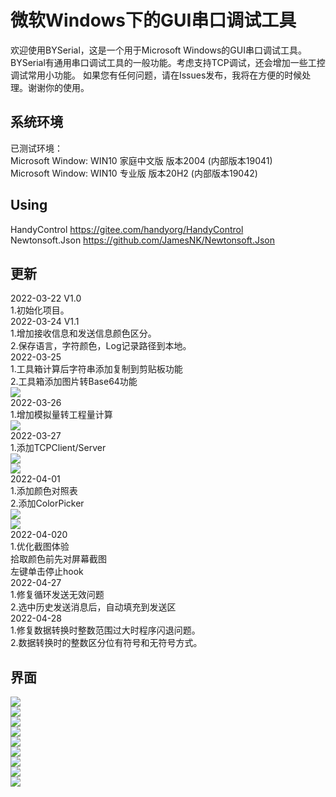 微软Windows下的GUI串口调试工具
====
欢迎使用BYSerial，这是一个用于Microsoft Windows的GUI串口调试工具。  BYSerial有通用串口调试工具的一般功能。考虑支持TCP调试，还会增加一些工控调试常用小功能。  如果您有任何问题，请在Issues发布，我将在方便的时候处理。谢谢你的使用。
  
系统环境
----
已测试环境：  
Microsoft Window: WIN10 家庭中文版  版本2004 (内部版本19041)  
Microsoft Window: WIN10 专业版  版本20H2 (内部版本19042)

Using
----
HandyControl  https://gitee.com/handyorg/HandyControl  
Newtonsoft.Json https://github.com/JamesNK/Newtonsoft.Json  

更新
----
2022-03-22 V1.0  
1.初始化项目。   
2022-03-24 V1.1  
1.增加接收信息和发送信息颜色区分。  
2.保存语言，字符颜色，Log记录路径到本地。  
2022-03-25  
1.工具箱计算后字符串添加复制到剪贴板功能  
2.工具箱添加图片转Base64功能  
![](Img/ImgCov.png)  
2022-03-26  
1.增加模拟量转工程量计算  
![](Img/Analog.png)  
2022-03-27  
1.添加TCPClient/Server  
![](Img/tcpclient.png)  
![](Img/tcpserver.png)  
2022-04-01  
1.添加颜色对照表  
2.添加ColorPicker    
![](Img/brush.png)  
![](Img/colorpicker.png)  
2022-04-020  
1.优化截图体验  
  拾取颜色前先对屏幕截图  
  左键单击停止hook  
2022-04-27  
1.修复循环发送无效问题  
2.选中历史发送消息后，自动填充到发送区  
2022-04-28  
1.修复数据转换时整数范围过大时程序闪退问题。  
2.数据转换时的整数区分位有符号和无符号方式。  
  
界面
----
![](Img/MainUI_WIN10.png)    
![](Img/main_ch.png)    
![](Img/toolbox.png)    
![](Img/toolbox2.png)    
![](Img/ascii.png)    
![](Img/opt1.png)    
![](Img/opt2.png)    
![](Img/opt3.png)    
![](Img/opt4.png)    
